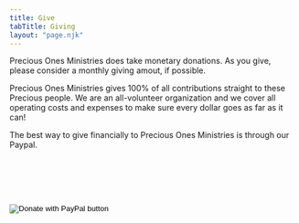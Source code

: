 ```yaml
---
title: Give
tabTitle: Giving
layout: "page.njk"
---
```


<div class="row">
  <div class="col">

Precious Ones Ministries does take monetary donations. As you give, please consider a monthly giving amout, if possible.

Precious Ones Ministries gives 100% of all contributions straight to these Precious people. We are an all-volunteer organization and we cover
all operating costs and expenses to make sure every dollar goes as far as it can!

The best way to give financially to Precious Ones Ministries is through our Paypal.

  </div>
  <div class="col" id="giving-page-paypal-link">
    <form action="https://www.paypal.com/cgi-bin/webscr" method="post" target="_top" class="text-center">
        <input type="hidden" name="cmd" value="_s-xclick" />
        <input type="hidden" name="hosted_button_id" value="CHDH3PCYV4NV8" />
        <input
            type="image"
            src="https://www.paypalobjects.com/en_US/i/btn/btn_donateCC_LG.gif"
            border="0"
            name="submit"
            title="PayPal - The safer, easier way to pay online!"
            alt="Donate with PayPal button"
        />
        <img alt="" border="0" src="https://www.paypal.com/en_US/i/scr/pixel.gif" width="1" height="1" />
    </form>
  </div>
</div>

<style>
  #giving-page-paypal-link {
    padding-top: 5rem;
  }
</style>
